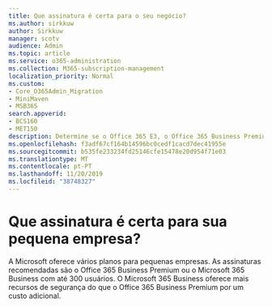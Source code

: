 ```yaml
---
title: Que assinatura é certa para o seu negócio?
ms.author: sirkkuw
author: Sirkkuw
manager: scotv
audience: Admin
ms.topic: article
ms.service: o365-administration
ms.collection: M365-subscription-management
localization_priority: Normal
ms.custom:
- Core_O365Admin_Migration
- MiniMaven
- MSB365
search.appverid:
- BCS160
- MET150
description: Determine se o Office 365 E3, o Office 365 Business Premium ou o Microsoft 365 Business são adequados para o seu negócio.
ms.openlocfilehash: f3adf67cf164b14596bc0cedf1cacd7dec41955e
ms.sourcegitcommit: b535fe233234fd25146cfe15478e20d954f71e03
ms.translationtype: MT
ms.contentlocale: pt-PT
ms.lasthandoff: 11/20/2019
ms.locfileid: "38748327"
---
```

# <a name="what-subscription-is-right-for-your-small-business"></a>Que assinatura é certa para sua pequena empresa?

A Microsoft oferece vários planos para pequenas empresas. As assinaturas recomendadas são o Office 365 Business Premium ou o Microsoft 365 Business com até 300 usuários. O Microsoft 365 Business oferece mais recursos de segurança do que o Office 365 Business Premium por um custo adicional.

